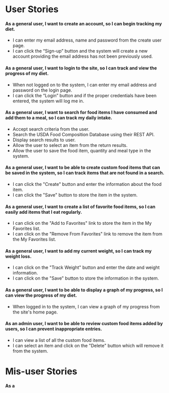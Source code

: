 # User Stories

#### As a general user, I want to create an account, so I can begin tracking my diet.
* I can enter my email address, name and password from the create user page.
* I can click the “Sign-up” button and the system will create a new account providing the email address has not been previously used.

#### As a general user, I want to login to the site, so I can track and view the progress of my diet. 
* When not logged on to the system, I can enter my email address and password on the login page.  
* I can click the “Login” button and if the proper credentials have been entered, the system will log me in.

#### As a general user, I want to search for food items I have consumed and add them to a meal, so I can track my daily intake.
* Accept search criteria from the user.
* Search the USDA Food Composition Database using their REST API.
* Display search results to user.
* Allow the user to select an item from the return results.
* Allow the user to save the food item, quantity and meal type in the system.

#### As a general user, I want to be able to create custom food items that can be saved in the system, so I can track items that are not found in a search. 
* I can click the "Create" button and enter the information about the food item.
* I can click the "Save" button to store the item in the system.

#### As a general user, I want to create a list of favorite food items, so I can easily add items that I eat regularly.
* I can click on the "Add to Favorites" link to store the item in the My Favorites list.
* I can click on the "Remove From Favorites" link to remove the item from the My Favorites list.

#### As a general user, I want to add my current weight, so I can track my weight loss.
* I can click on the "Track Weight" button and enter the date and weight information.
* I can click on the "Save" button to store the information in the system.

#### As a general user, I want to be able to display a graph of my progress, so I can view the progress of my diet.
* When logged in to the system, I can view a graph of my progress from the site's home page.

#### As an admin user, I want to be able to review custom food items added by users, so I can prevent inappropriate entries.
* I can view a list of all the custom food items.
* I can select an item and click on the "Delete" button which will remove it from the system.

# Mis-user Stories

#### As a 
